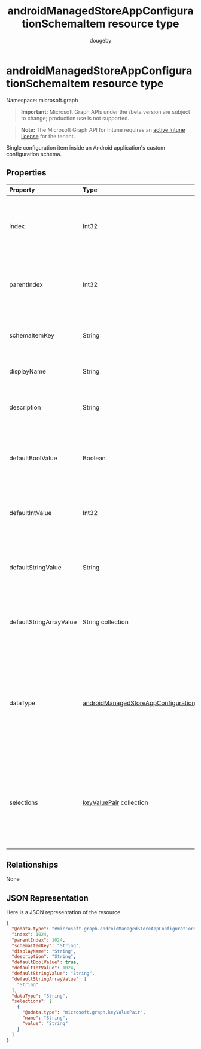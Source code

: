 ﻿---
title: "androidManagedStoreAppConfigurationSchemaItem resource type"
description: "Single configuration item inside an Android application's custom configuration schema."
author: "dougeby"
localization_priority: Normal
ms.prod: "intune"
doc_type: resourcePageType
---

# androidManagedStoreAppConfigurationSchemaItem resource type

Namespace: microsoft.graph

> **Important:** Microsoft Graph APIs under the /beta version are subject to change; production use is not supported.

> **Note:** The Microsoft Graph API for Intune requires an [active Intune license](https://go.microsoft.com/fwlink/?linkid=839381) for the tenant.

Single configuration item inside an Android application's custom configuration schema.

## Properties

| Property                | Type                                                                                                                                                 | Description                                                                                                                                          |
| :---------------------- | :--------------------------------------------------------------------------------------------------------------------------------------------------- | :--------------------------------------------------------------------------------------------------------------------------------------------------- |
| index                   | Int32                                                                                                                                                | Unique index the application uses to maintain nested schema items                                                                                    |
| parentIndex             | Int32                                                                                                                                                | Index of parent schema item to track nested schema items                                                                                             |
| schemaItemKey           | String                                                                                                                                               | Unique key the application uses to identify the item                                                                                                 |
| displayName             | String                                                                                                                                               | Human readable name                                                                                                                                  |
| description             | String                                                                                                                                               | Description of what the item controls within the application                                                                                         |
| defaultBoolValue        | Boolean                                                                                                                                              | Default value for boolean type items, if specified by the app developer                                                                              |
| defaultIntValue         | Int32                                                                                                                                                | Default value for integer type items, if specified by the app developer                                                                              |
| defaultStringValue      | String                                                                                                                                               | Default value for string type items, if specified by the app developer                                                                               |
| defaultStringArrayValue | String collection                                                                                                                                    | Default value for string array type items, if specified by the app developer                                                                         |
| dataType                | [androidManagedStoreAppConfigurationSchemaItemDataType](../resources/intune-androidforwork-androidmanagedstoreappconfigurationschemaitemdatatype.md) | The type of value this item describes. Possible values are: `bool`, `integer`, `string`, `choice`, `multiselect`, `bundle`, `bundleArray`, `hidden`. |
| selections              | [keyValuePair](../resources/intune-shared-keyvaluepair.md) collection                                                                                | List of human readable name/value pairs for the valid values that can be set for this item (Choice and Multiselect items only)                       |

## Relationships

None

## JSON Representation

Here is a JSON representation of the resource.

<!-- {
  "blockType": "resource",
  "@odata.type": "microsoft.graph.androidManagedStoreAppConfigurationSchemaItem"
}
-->

```json
{
  "@odata.type": "#microsoft.graph.androidManagedStoreAppConfigurationSchemaItem",
  "index": 1024,
  "parentIndex": 1024,
  "schemaItemKey": "String",
  "displayName": "String",
  "description": "String",
  "defaultBoolValue": true,
  "defaultIntValue": 1024,
  "defaultStringValue": "String",
  "defaultStringArrayValue": [
    "String"
  ],
  "dataType": "String",
  "selections": [
    {
      "@odata.type": "microsoft.graph.keyValuePair",
      "name": "String",
      "value": "String"
    }
  ]
}
```
